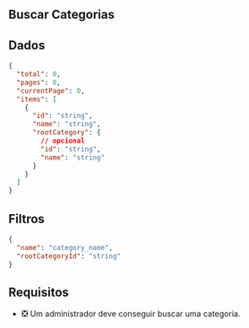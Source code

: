 ## Buscar Categorias

## Dados

```json
{
  "total": 0,
  "pages": 0,
  "currentPage": 0,
  "items": [
    {
      "id": "string",
      "name": "string",
      "rootCategory": {
        // opcional
        "id": "string",
        "name": "string"
      }
    }
  ]
}
```

## Filtros

```json
{
  "name": "category_name",
  "rootCategoryId": "string"
}
```

## Requisitos

- ❎ Um administrador deve conseguir buscar uma categoria.
